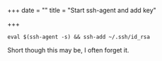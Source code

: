 +++
date = ""
title = "Start ssh-agent and add key"

+++
```
eval $(ssh-agent -s) && ssh-add ~/.ssh/id_rsa
```

Short though this may be, I often forget it.